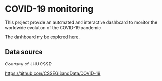 # COVID-19 monitoring

This project provide an automated and interactive dashboard to monitor the worldwide evolution of the COVID-19 pandemic.

The dashboard my be explored [here](https://aremoto.shinyapps.io/COVID19/).

## Data source

Courtesy of JHU CSSE:

https://github.com/CSSEGISandData/COVID-19